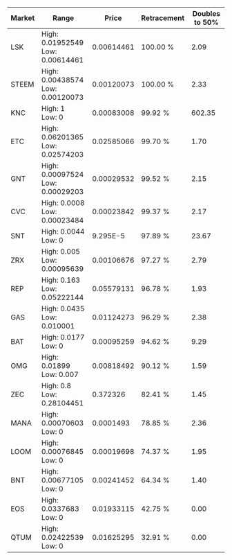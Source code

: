 | Market | Range | Price| Retracement | Doubles to 50% |
| --- | --- | --- | --- | --- |
| LSK | High: 0.01952549<br />Low: 0.00614461 | 0.00614461 | 100.00 % | 2.09 |
| STEEM | High: 0.00438574<br />Low: 0.00120073 | 0.00120073 | 100.00 % | 2.33 |
| KNC | High: 1<br />Low: 0 | 0.00083008 | 99.92 % | 602.35 |
| ETC | High: 0.06201365<br />Low: 0.02574203 | 0.02585066 | 99.70 % | 1.70 |
| GNT | High: 0.00097524<br />Low: 0.00029203 | 0.00029532 | 99.52 % | 2.15 |
| CVC | High: 0.0008<br />Low: 0.00023484 | 0.00023842 | 99.37 % | 2.17 |
| SNT | High: 0.0044<br />Low: 0 | 9.295E-5 | 97.89 % | 23.67 |
| ZRX | High: 0.005<br />Low: 0.00095639 | 0.00106676 | 97.27 % | 2.79 |
| REP | High: 0.163<br />Low: 0.05222144 | 0.05579131 | 96.78 % | 1.93 |
| GAS | High: 0.0435<br />Low: 0.010001 | 0.01124273 | 96.29 % | 2.38 |
| BAT | High: 0.0177<br />Low: 0 | 0.00095259 | 94.62 % | 9.29 |
| OMG | High: 0.01899<br />Low: 0.007 | 0.00818492 | 90.12 % | 1.59 |
| ZEC | High: 0.8<br />Low: 0.28104451 | 0.372326 | 82.41 % | 1.45 |
| MANA | High: 0.00070603<br />Low: 0 | 0.0001493 | 78.85 % | 2.36 |
| LOOM | High: 0.00076845<br />Low: 0 | 0.00019698 | 74.37 % | 1.95 |
| BNT | High: 0.00677105<br />Low: 0 | 0.00241452 | 64.34 % | 1.40 |
| EOS | High: 0.0337683<br />Low: 0 | 0.01933115 | 42.75 % | 0.00 |
| QTUM | High: 0.02422539<br />Low: 0 | 0.01625295 | 32.91 % | 0.00 |
